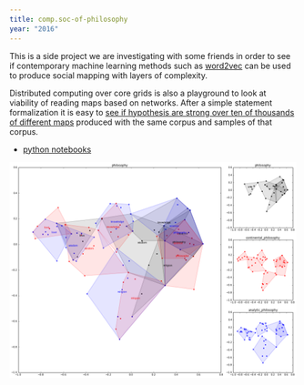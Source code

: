 ```yaml
---
title: comp.soc-of-philosophy
year: "2016"
---
```


<div class="multi-col">


<div class="col col-a">

<p>This is a side project we are investigating with some friends in order to see if contemporary machine learning methods such as <a href="https://en.wikipedia.org/wiki/Word2vec">word2vec</a> can be used to produce social mapping with layers of complexity.</p>

<p>Distributed computing over core grids is also a playground to look at viability of reading maps based on networks. After a simple statement formalization it is easy to <a href="https://github.com/taniki/comp.soc-of-philosophy/blob/master/map%20hypothesis%20validations.ipynb">see if hypothesis are strong over ten of thousands of different maps</a> produced with the same corpus and samples of that corpus.</p>

<ul>
<li><a href="https://github.com/taniki/comp.soc-of-philosophy">python notebooks</a></li>
</ul>

</div>

<div class="col col-b-d">

<img src="/projects/soc-phi/analytic-continental-words_map.png" width="644"/>

</div>

</div>
